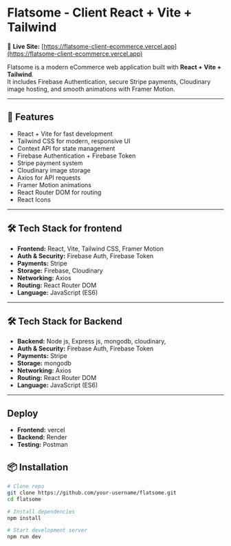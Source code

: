 # Flatsome - Client React + Vite + Tailwind

🔗 **Live Site:** [https://flatsome-client-ecommerce.vercel.app](https://flatsome-client-ecommerce.vercel.app)

Flatsome is a modern eCommerce web application built with **React + Vite + Tailwind**.  
It includes Firebase Authentication, secure Stripe payments, Cloudinary image hosting, and smooth animations with Framer Motion.

---

## 🚀 Features

- React + Vite for fast development
- Tailwind CSS for modern, responsive UI
- Context API for state management
- Firebase Authentication + Firebase Token
- Stripe payment system
- Cloudinary image storage
- Axios for API requests
- Framer Motion animations
- React Router DOM for routing
- React Icons

---

## 🛠️ Tech Stack for frontend

- **Frontend:** React, Vite, Tailwind CSS, Framer Motion
- **Auth & Security:** Firebase Auth, Firebase Token
- **Payments:** Stripe
- **Storage:** Firebase, Cloudinary
- **Networking:** Axios
- **Routing:** React Router DOM
- **Language:** JavaScript (ES6)

---

## 🛠️ Tech Stack for Backend

- **Backend:** Node js, Express js, mongodb, cloudinary,
- **Auth & Security:** Firebase Auth, Firebase Token
- **Payments:** Stripe
- **Storage:** mongodb
- **Networking:** Axios
- **Routing:** React Router DOM
- **Language:** JavaScript (ES6)

---

## Deploy

- **Frontend:** vercel
- **Backend:** Render
- **Testing:** Postman

## 📦 Installation

```bash
# Clone repo
git clone https://github.com/your-username/flatsome.git
cd flatsome

# Install dependencies
npm install

# Start development server
npm run dev
```
